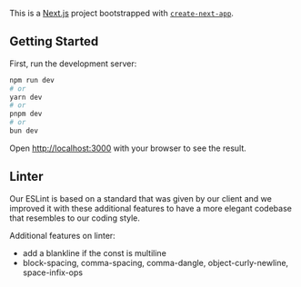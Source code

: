 This is a [Next.js](https://nextjs.org/) project bootstrapped with [`create-next-app`](https://github.com/vercel/next.js/tree/canary/packages/create-next-app).

## Getting Started

First, run the development server:

```bash
npm run dev
# or
yarn dev
# or
pnpm dev
# or
bun dev
```

Open [http://localhost:3000](http://localhost:3000) with your browser to see the result.

## Linter

Our ESLint is based on a standard that was given by our client and we improved it with these additional features to have a more elegant codebase that resembles to our coding style.

Additional features on linter:

- add a blankline if the const is multiline
- block-spacing, comma-spacing, comma-dangle, object-curly-newline, space-infix-ops
